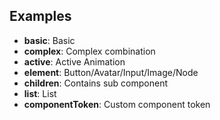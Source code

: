 ## Examples

- **basic**: Basic
- **complex**: Complex combination
- **active**: Active Animation
- **element**: Button/Avatar/Input/Image/Node
- **children**: Contains sub component
- **list**: List
- **componentToken**: Custom component token
